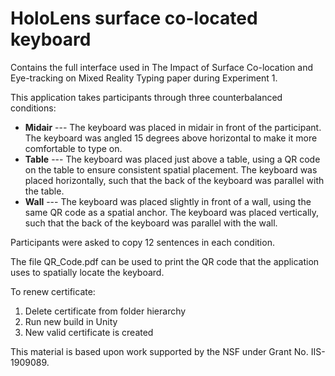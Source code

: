 # HoloLens surface co-located keyboard
Contains the full interface used in The Impact of Surface Co-location and Eye-tracking on Mixed Reality Typing paper during Experiment 1.

This application takes participants through three counterbalanced conditions:
- **Midair** --- The keyboard was placed in midair in front of the participant. The keyboard was angled 15 degrees above horizontal to make it more comfortable to type on.
- **Table** --- The keyboard was placed just above a table, using a QR code on the table to ensure consistent spatial placement. The keyboard was placed horizontally, such that the back of the keyboard was parallel with the table.
- **Wall** --- The keyboard was placed slightly in front of a wall, using the same QR code as a spatial anchor. The keyboard was placed vertically, such that the back of the keyboard was parallel with the wall.

Participants were asked to copy 12 sentences in each condition.

The file QR_Code.pdf can be used to print the QR code that the application uses to spatially locate the keyboard.

To renew certificate:
1. Delete certificate from folder hierarchy
2. Run new build in Unity
3. New valid certificate is created

This material is based upon work supported by the NSF under Grant No. IIS-1909089.
